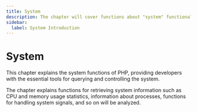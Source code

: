 ```yaml
---
title: System
description: The chapter will cover functions about "system" functionalities
sidebar:
  label: System Introduction
---
```


# System

This chapter explains the system functions of PHP, providing developers with the essential tools for querying and controlling the system.

The chapter explains functions for retrieving system information such as CPU and memory usage statistics, information about processes, functions for handling system signals, and so on will be analyzed.
